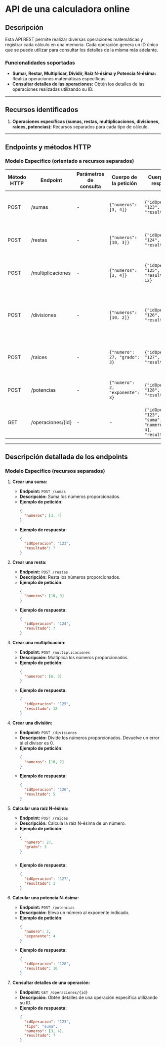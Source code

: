 # API de una calculadora online

## Descripción

Esta API REST permite realizar diversas operaciones matemáticas y registrar cada cálculo en una memoria. Cada operación genera un ID único que se puede utilizar para consultar los detalles de la misma más adelante.

### Funcionalidades soportadas
- **Sumar, Restar, Multiplicar, Dividir, Raíz N-ésima y Potencia N-ésima:** Realiza operaciones matemáticas específicas.
- **Consultar detalles de las operaciones:** Obtén los detalles de las operaciones realizadas utilizando su ID.

---

## Recursos identificados
1. **Operaciones específicas (sumas, restas, multiplicaciones, divisiones, raíces, potencias):** Recursos separados para cada tipo de cálculo.

---

## Endpoints y métodos HTTP

### **Modelo Específico (orientado a recursos separados)**

| Método HTTP | Endpoint            | Parámetros de consulta | Cuerpo de la petición                          | Cuerpo de la respuesta                                                                  | Códigos HTTP de respuesta                |
|-------------|---------------------|------------------------|-----------------------------------------------|----------------------------------------------------------------------------------------|------------------------------------------|
| POST        | /sumas              | -                      | `{"numeros": [3, 4]}`                         | `{"idOperacion": "123", "resultado": 7}`                                               | 201 Creado, 400 Solicitud Incorrecta     |
| POST        | /restas             | -                      | `{"numeros": [10, 3]}`                        | `{"idOperacion": "124", "resultado": 7}`                                               | 201 Creado, 400 Solicitud Incorrecta     |
| POST        | /multiplicaciones   | -                      | `{"numeros": [3, 4]}`                         | `{"idOperacion": "125", "resultado": 12}`                                              | 201 Creado, 400 Solicitud Incorrecta     |
| POST        | /divisiones         | -                      | `{"numeros": [10, 2]}`                        | `{"idOperacion": "126", "resultado": 5}`                                               | 201 Creado, 400 Solicitud Incorrecta, 422 División por Cero |
| POST        | /raices             | -                      | `{"numero": 27, "grado": 3}`                  | `{"idOperacion": "127", "resultado": 3}`                                               | 201 Creado, 400 Solicitud Incorrecta     |
| POST        | /potencias          | -                      | `{"numero": 2, "exponente": 3}`               | `{"idOperacion": "128", "resultado": 8}`                                               | 201 Creado, 400 Solicitud Incorrecta     |
| GET         | /operaciones/{id}   | -                      | -                                             | `{"idOperacion": "123", "tipo": "suma", "numeros": [3, 4], "resultado": 7}`            | 200 OK, 404 No Encontrado                |

---

## Descripción detallada de los endpoints

### **Modelo Específico (recursos separados)**

1. **Crear una suma:**
   - **Endpoint:** `POST /sumas`
   - **Descripción:** Suma los números proporcionados.
   - **Ejemplo de petición:**
     ```json
     {
       "numeros": [3, 4]
     }
     ```
   - **Ejemplo de respuesta:**
     ```json
     {
       "idOperacion": "123",
       "resultado": 7
     }
     ```

2. **Crear una resta:**
   - **Endpoint:** `POST /restas`
   - **Descripción:** Resta los números proporcionados.
   - **Ejemplo de petición:**
     ```json
     {
       "numeros": [10, 3]
     }
     ```
   - **Ejemplo de respuesta:**
     ```json
     {
       "idOperacion": "124",
       "resultado": 7
     }
     ```

3. **Crear una multiplicación:**
   - **Endpoint:** `POST /multiplicaciones`
   - **Descripción:** Multiplica los números proporcionados.
   - **Ejemplo de petición:**
     ```json
     {
       "numeros": [6, 3]
     }
     ```
   - **Ejemplo de respuesta:**
     ```json
     {
       "idOperacion": "125",
       "resultado": 18
     }
     ```

4. **Crear una división:**
   - **Endpoint:** `POST /divisiones`
   - **Descripción:** Divide los números proporcionados. Devuelve un error si el divisor es 0.
   - **Ejemplo de petición:**
     ```json
     {
       "numeros": [10, 2]
     }
     ```
   - **Ejemplo de respuesta:**
     ```json
     {
       "idOperacion": "126",
       "resultado": 5
     }
     ```

5. **Calcular una raíz N-ésima:**
   - **Endpoint:** `POST /raices`
   - **Descripción:** Calcula la raíz N-ésima de un número.
   - **Ejemplo de petición:**
     ```json
     {
       "numero": 27,
       "grado": 3
     }
     ```
     ```
   - **Ejemplo de respuesta:**
     ```json
     {
       "idOperacion": "127",
       "resultado": 3
     }
     ```

6. **Calcular una potencia N-ésima:**
   - **Endpoint:** `POST /potencias`
   - **Descripción:** Eleva un número al exponente indicado.
   - **Ejemplo de petición:**
     ```json
     {
       "numero": 2,
       "exponente": 4
     }
     ```
   - **Ejemplo de respuesta:**
     ```json
     {
       "idOperacion": "128",
       "resultado": 16
     }
     ```

7. **Consultar detalles de una operación:**
   - **Endpoint:** `GET /operaciones/{id}`
   - **Descripción:** Obtén detalles de una operación específica utilizando su ID.
   - **Ejemplo de respuesta:**
     ```json
     {
       "idOperacion": "123",
       "tipo": "suma",
       "numeros": [3, 4],
       "resultado": 7
     }
     ```
